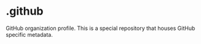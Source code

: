 # .github

GitHub organization profile. This is a special repository that houses GitHub specific metadata.
